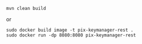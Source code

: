 ```(shell)
mvn clean build
```
or 
```(shell)
sudo docker build image -t pix-keymanager-rest . 
sudo docker run -dp 8080:8080 pix-keymanager-rest
```
